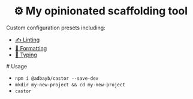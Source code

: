 <h1 style="text-align: center;">⚙ My opinionated scaffolding tool</h1>

Custom configuration presets including: 

- [✍️ Linting](../eslint-config)
- [💄 Formatting](../prettier-config)
- [🧹 Typing](../ts-config)

# Usage

- `npm i @adbayb/castor --save-dev` 
- `mkdir my-new-project && cd my-new-project`
- `castor`  